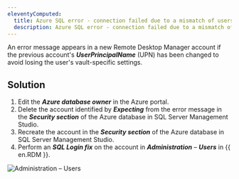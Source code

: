 ```yaml
---
eleventyComputed:
  title: Azure SQL error - connection failed due to a mismatch of users during the authentication process
  description: Azure SQL error - connection failed due to a mismatch of users during the authentication process
---
```


An error message appears in a new Remote Desktop Manager account if the previous account's ***UserPrincipalName*** (UPN) has been changed to avoid losing the user's vault-specific settings.

## Solution

1. Edit the ***Azure database owner*** in the Azure portal.
1. Delete the account identified by ***Expecting*** from the error message in the ***Security section*** of the Azure database in SQL Server Management Studio.
1. Recreate the account in the ***Security section*** of the Azure database in SQL Server Management Studio.
1. Perform an ***SQL Login fix*** on the account in ***Administration*** – ***Users*** in  {{ en.RDM }}.

![Administration – Users](https://webdevolutions.blob.core.windows.net/docs/en/kb/KB6153.png)